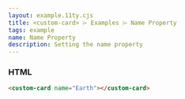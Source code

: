 ```yaml
---
layout: example.11ty.cjs
title: <custom-card> ⌲ Examples ⌲ Name Property
tags: example
name: Name Property
description: Setting the name property
---
```


<custom-card name="Earth"></custom-card>

<h3>HTML</h3>

```html
<custom-card name="Earth"></custom-card>
```
